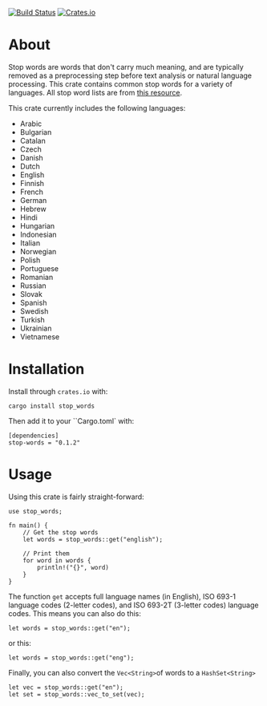 [![Build Status](https://travis-ci.org/cmccomb/stop-words.svg?branch=master)](https://travis-ci.org/cmccomb/stop-words)
[![Crates.io](https://img.shields.io/crates/v/stop-words.svg)](https://crates.io/crates/stop-words)
# About
Stop words are words that don't carry much meaning, and are typically removed as a preprocessing step before text 
analysis or natural language processing. This crate contains common stop words for a variety of languages. All stop word 
lists are from [this resource](https://github.com/Alir3z4/stop-words/tree/bd8cc1434faeb3449735ed570a4a392ab5d35291). 

This crate currently includes the following languages:
- Arabic
- Bulgarian
- Catalan
- Czech
- Danish
- Dutch
- English
- Finnish
- French
- German
- Hebrew
- Hindi
- Hungarian
- Indonesian
- Italian
- Norwegian
- Polish
- Portuguese
- Romanian
- Russian
- Slovak
- Spanish
- Swedish
- Turkish
- Ukrainian
- Vietnamese

# Installation
Install through ``crates.io`` with:
```
cargo install stop_words
```

Then add it to your ``Cargo.toml` with:
```
[dependencies]
stop-words = "0.1.2"
```


# Usage
Using this crate is fairly straight-forward: 
```
use stop_words;

fn main() {
    // Get the stop words
    let words = stop_words::get("english");

    // Print them
    for word in words {
        println!("{}", word)
    }
}
```
The function ``get`` accepts full language names (in English), ISO 693-1 language codes (2-letter codes), and ISO 693-2T (3-letter codes) language codes. This means you can also do this:
```
let words = stop_words::get("en");
```
or this:
```
let words = stop_words::get("eng");
```
Finally, you can also convert the ``Vec<String>``of words to a ``HashSet<String>``
```
let vec = stop_words::get("en");
let set = stop_words::vec_to_set(vec);
```